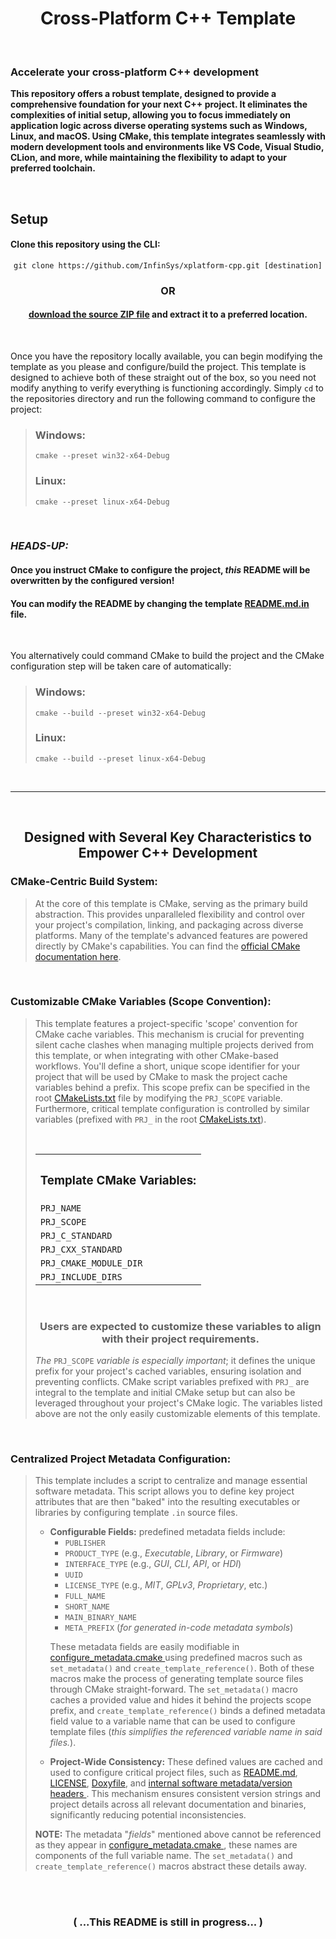 
<!--
    (June 2025 - Jamon T. Bailey)

This is not an HTML document.
-->

<div align="center">
    <h1>Cross-Platform C++ Template</h1>
</div>

</br>

<div>
    <h3>Accelerate your cross-platform C++ development</h3>
    <p><strong>
        This repository offers a robust template, designed to provide a comprehensive foundation for your next C++ project.
        It eliminates the complexities of initial setup, allowing you to focus immediately on application logic across diverse
        operating systems such as Windows, Linux, and macOS. Using CMake, this template integrates seamlessly with modern
        development tools and environments like VS Code, Visual Studio, CLion, and more, while maintaining the flexibility to
        adapt to your preferred toolchain.
    </strong></p>
</div>

</br>

<div>
    <h2>Setup</h2>
    <h4>Clone this repository using the CLI:</h4>
    <pre align="center"><code>git clone https://github.com/InfinSys/xplatform-cpp.git [destination]</code></pre>
    <strong><h3 align="center">OR</h3></strong>
    <h4 align="center">
        <a href="https://github.com/InfinSys/xplatform-cpp/archive/refs/heads/main.zip">download the source ZIP file</a>
        and extract it to a preferred location.
    </h4></br>
    <p>
        Once you have the repository locally available, you can begin modifying the template as you please and configure/build
        the project. This template is designed to achieve both of these straight out of the box, so you need not modify anything
        to verify everything is functioning accordingly. Simply <code>cd</code> to the repositories directory and run the following
        command to configure the project:
    </p>
    <blockquote>
        <h3>Windows:</h3>
        <pre><code>cmake --preset win32-x64-Debug</code></pre>
        <h3>Linux:</h3>
        <pre><code>cmake --preset linux-x64-Debug</code></pre>
    </blockquote></br>
    <h3><em>HEADS-UP:</em></h3>
    <h4>Once you instruct CMake to configure the project, <em>this</em> README will be overwritten by the configured version!</h4>
    <h4>
        You can modify the README by changing the template
        <a href="https://github.com/InfinSys/xplatform-cpp/blob/api-style/docs/templ/README.md.in">README.md.in</a>
        file.
    </h4></br>
    <p>
        You alternatively could command CMake to build the project and the CMake configuration step will be taken care of
        automatically:
    </p>
    <blockquote>
        <h3>Windows:</h3>
        <pre><code>cmake --build --preset win32-x64-Debug</code></pre>
        <h3>Linux:</h3>
        <pre><code>cmake --build --preset linux-x64-Debug</code></pre>
    </blockquote>
</div></br>
<hr>

</br>

<div>
    <h2 align="center">Designed with Several Key Characteristics to Empower C++ Development</h2>
    <h3><strong>CMake-Centric Build System:</strong></h3>
    <blockquote>
        <p>
            At the core of this template is CMake, serving as the primary build abstraction. This provides unparalleled
            flexibility and control over your project's compilation, linking, and packaging across diverse platforms.
            Many of the template's advanced features are powered directly by CMake's capabilities. You can find the
            <a href="https://cmake.org/cmake/help/latest/index.html">official CMake documentation here</a>.
        </p>
    </blockquote></br>
    <h3><strong>Customizable CMake Variables (Scope Convention):</strong></h3>
    <blockquote>
        <p>
            This template features a project-specific 'scope' convention for CMake cache variables. This mechanism is crucial
            for preventing silent cache clashes when managing multiple projects derived from this template, or when integrating
            with other CMake-based workflows. You'll define a short, unique scope identifier for your project that will be used
            by CMake to mask the project cache variables behind a prefix. This scope prefix can be specified in the root
            <a href="https://github.com/InfinSys/xplatform-cpp/blob/api-style/CMakeLists.txt">CMakeLists.txt</a>
            file by modifying the <code>PRJ_SCOPE</code> variable. Furthermore, critical template configuration is controlled by
            similar variables (prefixed with <code>PRJ_</code> in the root
            <a href="https://github.com/InfinSys/xplatform-cpp/blob/api-style/CMakeLists.txt">CMakeLists.txt</a>).
        </p></br>
        <div align="center">
            <table>
                <tr>
                    <th><h3>Template CMake Variables:</h3></th>
                </tr>
                <tr><td><code>PRJ_NAME</code></td></tr>
                <tr><td><code>PRJ_SCOPE</code></td></tr>
                <tr><td><code>PRJ_C_STANDARD</code></td></tr>
                <tr><td><code>PRJ_CXX_STANDARD</code></td></tr>
                <tr><td><code>PRJ_CMAKE_MODULE_DIR</code></td></tr>
                <tr><td><code>PRJ_INCLUDE_DIRS</code></td></tr>
            </table>
        </div></br>
        <h3 align="center">
            Users are expected to customize these variables to align with their project requirements.
        </h3>
        <p>
            <em>The</em> <code>PRJ_SCOPE</code> <em>variable is especially important</em>; it defines the unique prefix for your
            project's cached variables, ensuring isolation and preventing conflicts. CMake script variables prefixed with
            <code>PRJ_</code> are integral to the template and initial CMake setup but can also be leveraged throughout your
            project's CMake logic. The variables listed above are not the only easily customizable elements of this template.
        </p>
    </blockquote></br>
    <h3><strong>Centralized Project Metadata Configuration:</strong></h3>
    <blockquote>
        <p>
            This template includes a script to centralize and manage essential software metadata. This script allows you to
            define key project attributes that are then "baked" into the resulting executables or libraries by configuring
            template <code>.in</code> source files.
        </p>
        <ul type="circle">
            <li>
                <strong>Configurable Fields:</strong>
                predefined metadata fields include:
                <ul type="square">
                    <li><code>PUBLISHER</code></li>
                    <li><code>PRODUCT_TYPE</code> (e.g., <em>Executable</em>, <em>Library</em>, or <em>Firmware</em>)</li>
                    <li><code>INTERFACE_TYPE</code> (e.g., <em>GUI</em>, <em>CLI</em>, <em>API</em>, or <em>HDI</em>)</li>
                    <li><code>UUID</code></li>
                    <li><code>LICENSE_TYPE</code> (e.g., <em>MIT</em>, <em>GPLv3</em>, <em>Proprietary</em>, etc.)</li>
                    <li><code>FULL_NAME</code></li>
                    <li><code>SHORT_NAME</code></li>
                    <li><code>MAIN_BINARY_NAME</code></li>
                    <li><code>META_PREFIX</code> (<em>for generated in-code metadata symbols</em>)</li>
                </ul>
                <p>
                    These metadata fields are easily modifiable in
                    <a href="https://github.com/InfinSys/xplatform-cpp/blob/api-style/scripts/cmake/configure_metadata.cmake">
                        configure_metadata.cmake
                    </a>
                    using predefined macros such as <code>set_metadata()</code> and <code>create_template_reference()</code>.
                    Both of these macros make the process of generating template source files through CMake straight-forward.
                    The <code>set_metadata()</code> macro caches a provided value and hides it behind the projects scope prefix,
                    and <code>create_template_reference()</code> binds a defined metadata field value to a variable name that
                    can be used to configure template files (<em>this simplifies the referenced variable name in said files.</em>).
                </p>
            </li>
            <li>
                <strong>Project-Wide Consistency:</strong>
                These defined values are cached and used to configure critical project files, such as
                <a href="https://github.com/InfinSys/xplatform-cpp/blob/api-style/docs/templ/README.md.in">README.md</a>,
                <a href="https://github.com/InfinSys/xplatform-cpp/blob/api-style/docs/templ/LICENSE.in">LICENSE</a>,
                <a href="https://github.com/InfinSys/xplatform-cpp/blob/api-style/docs/templ/Doxyfile.in">Doxyfile</a>,
                and
                <a href="https://github.com/InfinSys/xplatform-cpp/tree/api-style/libs/metadata">
                    internal software metadata/version headers
                </a>.
                This mechanism ensures consistent version strings and project details across all relevant documentation and binaries,
                significantly reducing potential inconsistencies.
            </li>
        </ul>
        <p>
            <strong>NOTE:</strong>
            The metadata "<em>fields</em>" mentioned above cannot be referenced as they appear in
            <a href="https://github.com/InfinSys/xplatform-cpp/blob/api-style/scripts/cmake/configure_metadata.cmake">
                configure_metadata.cmake
            </a>, these names are components of the full variable name. The <code>set_metadata()</code> and
            <code>create_template_reference()</code> macros abstract these details away.
        </p>
    </blockquote></br>
    <!--Continue-->
</div>
</br><h3 align="center">( ...This README is still in progress... )</h3>
